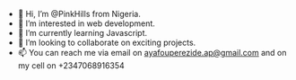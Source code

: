 - 👋 Hi, I’m @PinkHills from Nigeria.
- 👀 I’m interested in web development.
- 🌱 I’m currently learning Javascript.
- 💞️ I’m looking to collaborate on exciting projects.
- 📫 You can reach me via email on ayafouperezide.ap@gmail.com and on my cell on +2347068916354

<!---
PinkHills/PinkHills is a ✨ special ✨ repository because its `README.md` (this file) appears on your GitHub profile.
You can click the Preview link to take a look at your changes.
--->
